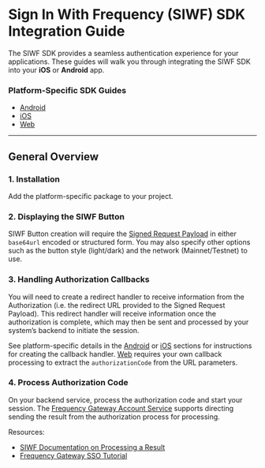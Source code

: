 # Sign In With Frequency (SIWF) SDK Integration Guide

The SIWF SDK provides a seamless authentication experience for your applications.
These guides will walk you through integrating the SIWF SDK into your **iOS** or **Android** app.

### Platform-Specific SDK Guides

- [Android](Android.md)
- [iOS](iOS.md)
- [Web](Web.md)

---

## General Overview

### 1. Installation

Add the platform-specific package to your project.

### 2. Displaying the SIWF Button

SIWF Button creation will require the [Signed Request Payload](../Actions/Start.html#step-1-generate-the-signed-request-payload) in either `base64url` encoded or structured form.
You may also specify other options such as the button style (light/dark) and the network (Mainnet/Testnet) to use.

### 3. Handling Authorization Callbacks

You will need to create a redirect handler to receive information from the Authorization (i.e. the redirect URL provided to the Signed Request Payload).
This redirect handler will receive information once the authorization is complete, which may then be sent and processed by your system’s backend to initiate the session.

See platform-specific details in the [Android](Android.md) or [iOS](iOS.md) sections for instructions for creating the callback handler.
[Web](Web.md) requires your own callback processing to extract the `authorizationCode` from the URL parameters.

### 4. Process Authorization Code

On your backend service, process the authorization code and start your session.
The [Frequency Gateway Account Service](https://projectlibertylabs.github.io/gateway/GettingStarted/SSO.html) supports directing sending the result from the authorization process for processing.

Resources:
- [SIWF Documentation on Processing a Result](https://projectlibertylabs.github.io/siwf/v2/docs/Actions/Response.html)
- [Frequency Gateway SSO Tutorial](https://projectlibertylabs.github.io/gateway/GettingStarted/SSO.html)
